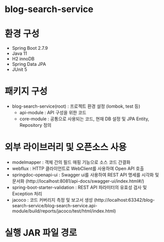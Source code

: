 # blog-search-service

# 환경 구성
  - Spring Boot 2.7.9
  - Java 11
  - H2 innoDB
  - Spring Data JPA
  - JUnit 5

# 패키지 구성
  - blog-search-service(root) : 프로젝트 환경 설정 (lombok, test 등)
    - api-module : API 구성을 위한 코드
    - core-module : 공통으로 사용되는 코드, 현재 DB 설정 및 JPA Entity, Repository 정의

# 외부 라이브러리 및 오픈소스 사용
  - modelmapper : 객체 간의 필드 매핑 기능으로 소스 코드 간결화
  - webflux : HTTP 클라이언트로 WebClient를 사용하여 Open API 호출
  - springdoc-openapi-ui : Swagger ui를 사용하여 REST API 명세를 시각화 및 문서화 (http://localhost:8081/api-docs/swagger-ui/index.html#/)
  - spring-boot-starter-validation : REST API 파라미터의 유효성 검사 및 Exception 처리
  - jacoco : 코드 커버리지 측정 및 보고서 생성 (http://localhost:63342/blog-search-service/blog-search-service.api-module/build/reports/jacoco/test/html/index.html)
  
# 실행 JAR 파일 경로
